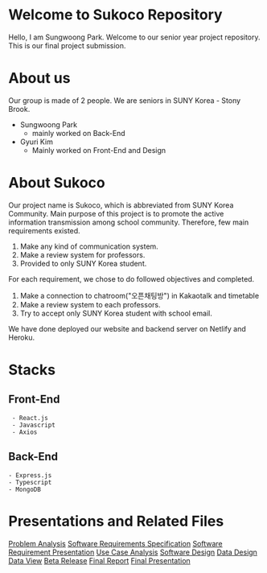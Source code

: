 # Welcome to Sukoco Repository

Hello, I am Sungwoong Park. Welcome to our senior year project repository. This is our final project submission. 

# About us
Our group is made of 2 people. We are seniors in SUNY Korea - Stony Brook.

 - Sungwoong Park
	 - mainly worked on Back-End
- Gyuri Kim
	- Mainly worked on Front-End and Design

# About Sukoco 
Our project name is Sukoco, which is abbreviated from SUNY Korea Community. Main purpose of this project is to promote the active information transmission among school community. Therefore, few main requirements existed.

 1. Make any kind of communication system.
 2. Make a review system for professors.
 3. Provided to only SUNY Korea student.

For each requirement, we chose to do followed objectives and completed.

 1. Make a connection to chatroom("오픈채팅방") in Kakaotalk and timetable
 2. Make a review system to each professors.
 3. Try to accept only SUNY Korea student with school email.

We have done deployed our website and backend server on Netlify and Heroku.
# Stacks
 ## Front-End
	 - React.js
	 - Javascript
	 - Axios
## Back-End
	- Express.js
	- Typescript
	- MongoDB


# Presentations and Related Files

[Problem Analysis](https://docs.google.com/document/d/1mgegBi-tmybNk0xzIwYW7LwhEBjivlWzzdzvBhZljvw/edit)
[Software Requirements Specification](https://drive.google.com/file/d/1PmzFWSF6wb9yWlYykGacwIG4VJRQHvHe/view?usp=drive_link)
[Software Requirement Presentation](https://drive.google.com/file/d/1PmzFWSF6wb9yWlYykGacwIG4VJRQHvHe/view?usp=drive_link)
[Use Case Analysis](https://drive.google.com/file/d/1PmzFWSF6wb9yWlYykGacwIG4VJRQHvHe/view?usp=drive_link)
[Software Design](https://drive.google.com/file/d/1PmzFWSF6wb9yWlYykGacwIG4VJRQHvHe/view?usp=drive_link)
[Data Design](https://drive.google.com/file/d/17gpN7mcXloeVRO526K8Oy0X8o_auQPCE/view?usp=drive_link)
[Data View](https://docs.google.com/presentation/d/1Ae1Pbewg6hksKQCRFIsU3uga38PpUPSDuX2-v_dhObE/edit?usp=drive_link)
[Beta Release](https://drive.google.com/file/d/1ghEZXKRy58Ep_9hGylqvMmyyaj8zLDa5/view?usp=drive_link)
[Final Report](https://drive.google.com/file/d/1hu_Q3JDlIU15PTGCLdW9XHZFc0E446q2/view?usp=sharing)
[Final Presentation](https://docs.google.com/presentation/d/1HZxVhfAMLIoyDj3aIMfCY54nGfZr4lp5l5HbdVBz0ac/edit?usp=sharing)
